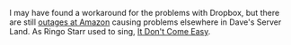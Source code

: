 I may have found a workaround for the problems with Dropbox, but there are still <a href="https://twitter.com/davewiner/status/1186980696667103234">outages at Amazon</a> causing problems elsewhere in Dave's Server Land. As Ringo Starr used to sing, <a href="https://www.youtube.com/watch?v=bvEexTomE1I">It Don't Come Easy</a>. 
